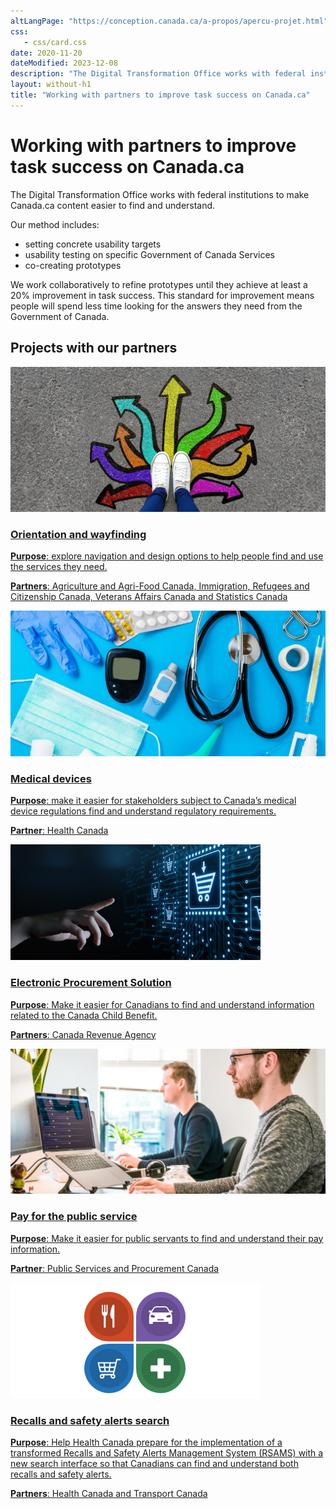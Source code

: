 ```yaml
---
altLangPage: "https://conception.canada.ca/a-propos/apercu-projet.html"
css:
   - css/card.css
date: 2020-11-20
dateModified: 2023-12-08
description: "The Digital Transformation Office works with federal institutions to make Canada.ca content easier to find and understand."
layout: without-h1
title: "Working with partners to improve task success on Canada.ca"
---
```

<h1 property="name headline" id="wb-cont" dir="ltr">Working with partners to improve task success on Canada.ca</h1>
<p>The Digital Transformation Office works with federal institutions to make Canada.ca content easier to find and understand.</p>
<p>Our method includes:</p>
<ul>
  <li>setting concrete usability targets</li>
  <li>usability testing on specific Government of Canada Services</li>
  <li>co-creating prototypes</li>
</ul>
<p>We work collaboratively to refine prototypes until they achieve at least a 20% improvement in task success.  This standard for improvement means people will spend less time looking for the answers they need from the Government of Canada.</p>
<h2>Projects with our partners</h2>
<div class="row wb-eqht mrgn-tp-md wb-eqht">
  <div class="col-xs-12 col-sm-6 col-md-4 mrgn-bttm-lg">
    <div class="card hght-inhrt">
      <img src="images/2022-12-21.png" class="img-responsive" alt="">
      <div class="card-container"><a href="project-01.html">
        <h3>Orientation and wayfinding</h3>
        <p><strong>Purpose</strong>: explore navigation and design options to help people find and use the services they need.</p>
        <p><strong>Partners</strong>: Agriculture and Agri-Food Canada, Immigration, Refugees and Citizenship Canada, Veterans Affairs Canada and Statistics Canada</p>
        </a></div>
    </div>
  </div>
  <div class="col-xs-12 col-sm-6 col-md-4 mrgn-bttm-lg">
    <div class="card hght-inhrt">
      <img src="images/medical.png" class="img-responsive" alt="">
      <div class="card-container"><a href="project-02.html">
        <h3>Medical devices</h3>
        <p><strong>Purpose</strong>: make it easier for stakeholders subject to Canada’s medical device regulations find and understand regulatory requirements.</p>
        <p><strong>Partner</strong>: Health Canada</p>
        </a></div>
    </div>
  </div>
  <div class="col-xs-12 col-sm-6 col-md-4 mrgn-bttm-lg">
    <div class="card hght-inhrt">
      <img src="images/procurement.png" class="img-responsive" alt="">
      <div class="card-container"><a href="project-03.html">
        <h3>Electronic Procurement Solution</h3>
        <p><strong>Purpose</strong>: Make it easier for Canadians to find and understand information related to the Canada Child Benefit.</p>
        <p><strong>Partners</strong>: Canada Revenue Agency</p>
        </a></div>
    </div>
  </div>
  <div class="col-xs-12 col-sm-6 col-md-4 mrgn-bttm-lg">
    <div class="card hght-inhrt">
      <img src="images/pay.png" class="img-responsive" alt="">
      <div class="card-container"><a href="project-04.html">
        <h3>Pay for the public service</h3>
        <p><strong>Purpose</strong>: Make it easier for public servants to find and understand their pay information.</p>
        <p><strong>Partner</strong>: Public Services and Procurement Canada</p>
        </a></div>
    </div>
  </div>
  <div class="col-xs-12 col-sm-6 col-md-4 mrgn-bttm-lg">
    <div class="card hght-inhrt">
      <img src="images/recall.png" class="img-responsive" alt="">
      <div class="card-container"><a href="project-05.html">
        <h3>Recalls and safety alerts search</h3>
        <p><strong>Purpose</strong>: Help Health Canada prepare for the implementation of a transformed Recalls and Safety Alerts Management System (RSAMS) with a new search interface so that Canadians can find and understand both recalls and safety alerts.</p>
        <p><strong>Partners</strong>: Health Canada and Transport Canada</p>
        </a></div>
    </div>
  </div>
</div>
